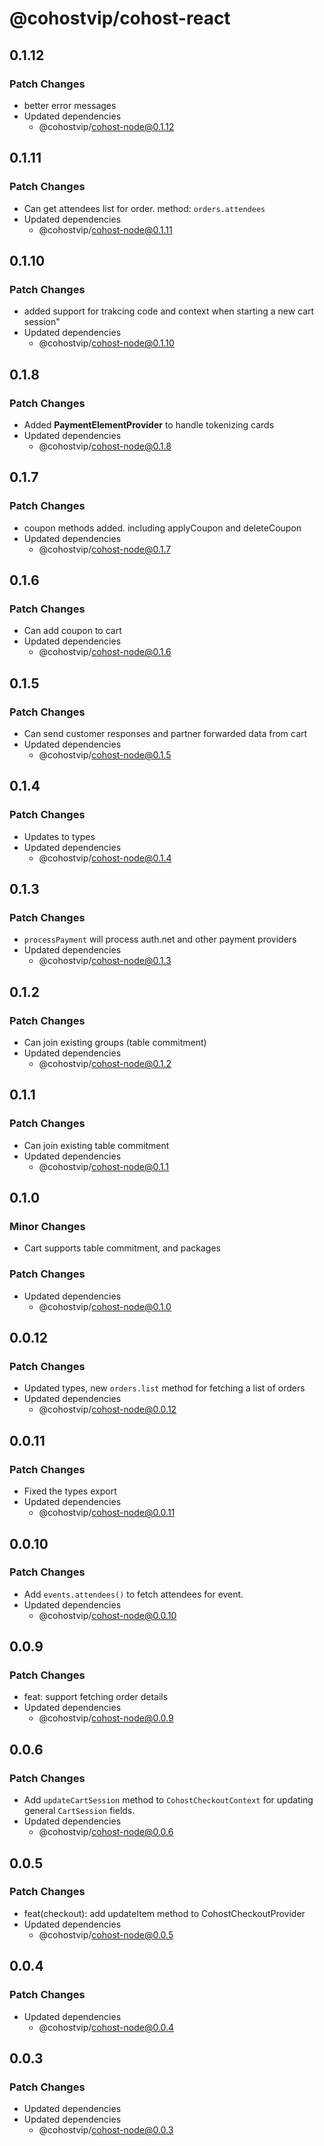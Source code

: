 # @cohostvip/cohost-react

## 0.1.12

### Patch Changes

- better error messages
- Updated dependencies
  - @cohostvip/cohost-node@0.1.12

## 0.1.11

### Patch Changes

- Can get attendees list for order. method: `orders.attendees`
- Updated dependencies
  - @cohostvip/cohost-node@0.1.11

## 0.1.10

### Patch Changes

- added support for trakcing code and context when starting a new cart session"
- Updated dependencies
  - @cohostvip/cohost-node@0.1.10

## 0.1.8

### Patch Changes

- Added **PaymentElementProvider** to handle tokenizing cards
- Updated dependencies
  - @cohostvip/cohost-node@0.1.8

## 0.1.7

### Patch Changes

- coupon methods added. including applyCoupon and deleteCoupon
- Updated dependencies
  - @cohostvip/cohost-node@0.1.7

## 0.1.6

### Patch Changes

- Can add coupon to cart
- Updated dependencies
  - @cohostvip/cohost-node@0.1.6

## 0.1.5

### Patch Changes

- Can send customer responses and partner forwarded data from cart
- Updated dependencies
  - @cohostvip/cohost-node@0.1.5

## 0.1.4

### Patch Changes

- Updates to types
- Updated dependencies
  - @cohostvip/cohost-node@0.1.4

## 0.1.3

### Patch Changes

- `processPayment` will process auth.net and other payment providers
- Updated dependencies
  - @cohostvip/cohost-node@0.1.3

## 0.1.2

### Patch Changes

- Can join existing groups (table commitment)
- Updated dependencies
  - @cohostvip/cohost-node@0.1.2

## 0.1.1

### Patch Changes

- Can join existing table commitment
- Updated dependencies
  - @cohostvip/cohost-node@0.1.1

## 0.1.0

### Minor Changes

- Cart supports table commitment, and packages

### Patch Changes

- Updated dependencies
  - @cohostvip/cohost-node@0.1.0

## 0.0.12

### Patch Changes

- Updated types, new `orders.list` method for fetching a list of orders
- Updated dependencies
  - @cohostvip/cohost-node@0.0.12

## 0.0.11

### Patch Changes

- Fixed the types export
- Updated dependencies
  - @cohostvip/cohost-node@0.0.11

## 0.0.10

### Patch Changes

- Add `events.attendees()` to fetch attendees for event.
- Updated dependencies
  - @cohostvip/cohost-node@0.0.10

## 0.0.9

### Patch Changes

- feat: support fetching order details
- Updated dependencies
  - @cohostvip/cohost-node@0.0.9

## 0.0.6

### Patch Changes

- Add `updateCartSession` method to `CohostCheckoutContext` for updating general `CartSession` fields.
- Updated dependencies
  - @cohostvip/cohost-node@0.0.6

## 0.0.5

### Patch Changes

- feat(checkout): add updateItem method to CohostCheckoutProvider
- Updated dependencies
  - @cohostvip/cohost-node@0.0.5

## 0.0.4

### Patch Changes

- Updated dependencies
  - @cohostvip/cohost-node@0.0.4

## 0.0.3

### Patch Changes

- Updated dependencies
- Updated dependencies
  - @cohostvip/cohost-node@0.0.3
